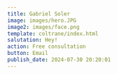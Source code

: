 ```yaml
---
title: Gabriel Soler
image: images/hero.JPG
image2: images/face.png
template: coltrane/index.html
salutation: Hey!
action: Free consultation
button: Email
publish_date: 2024-07-30 20:20:01
---
```


